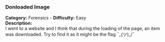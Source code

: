 ### Donloaded Image
**Category:** Forensics - **Difficulty:** Easy    
**Description:**  
I went to a website and I think that during the loading of the page, an item was downloaded.
Try to find it as it might be the flag ¯\_(ツ)_/¯  